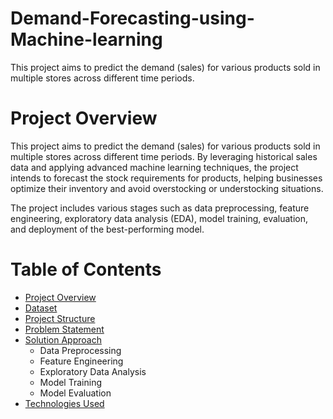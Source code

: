 # Demand-Forecasting-using-Machine-learning
This project aims to predict the demand (sales) for various products sold in multiple stores across different time periods.

# Project Overview
This project aims to predict the demand (sales) for various products sold in multiple stores across different time periods. By leveraging historical sales data and applying advanced machine learning techniques, the project intends to forecast the stock requirements for products, helping businesses optimize their inventory and avoid overstocking or understocking situations.

The project includes various stages such as data preprocessing, feature engineering, exploratory data analysis (EDA), model training, evaluation, and deployment of the best-performing model.

# Table of Contents

- [Project Overview](#project-overview)
- [Dataset](####dataset)
- [Project Structure](####project-structure)
- [Problem Statement](####problem-statement)
- [Solution Approach](####solution-approach)
  - Data Preprocessing
  - Feature Engineering
  - Exploratory Data Analysis
  - Model Training
  - Model Evaluation
- [Technologies Used](####technologies-used)
